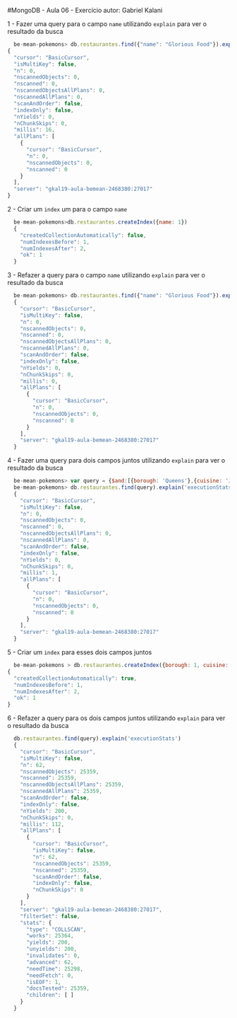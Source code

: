 #MongoDB - Aula 06 - Exercício
autor: Gabriel Kalani

1 - Fazer uma query para o campo `name` utilizando `explain` para ver o resultado da busca

```js
  be-mean-pokemons> db.restaurantes.find({"name": "Glorious Food"}).explain('executionStats')
{
  "cursor": "BasicCursor",
  "isMultiKey": false,
  "n": 0,
  "nscannedObjects": 0,
  "nscanned": 0,
  "nscannedObjectsAllPlans": 0,
  "nscannedAllPlans": 0,
  "scanAndOrder": false,
  "indexOnly": false,
  "nYields": 0,
  "nChunkSkips": 0,
  "millis": 16,
  "allPlans": [
    {
      "cursor": "BasicCursor",
      "n": 0,
      "nscannedObjects": 0,
      "nscanned": 0
    }
  ],
  "server": "gkal19-aula-bemean-2468380:27017"
}
```

2 - Criar um `index` um para o campo `name`

```js
  be-mean-pokemons>db.restaurantes.createIndex({name: 1})
  {
    "createdCollectionAutomatically": false,
    "numIndexesBefore": 1,
    "numIndexesAfter": 2,
    "ok": 1
  }
```

3 - Refazer a query para o campo `name` utilizando `explain` para ver o resultado da busca

```js
  be-mean-pokemons> db.restaurantes.find({"name": "Glorious Food"}).explain('executionStats')
  {
    "cursor": "BasicCursor",
    "isMultiKey": false,
    "n": 0,
    "nscannedObjects": 0,
    "nscanned": 0,
    "nscannedObjectsAllPlans": 0,
    "nscannedAllPlans": 0,
    "scanAndOrder": false,
    "indexOnly": false,
    "nYields": 0,
    "nChunkSkips": 0,
    "millis": 0,
    "allPlans": [
      {
        "cursor": "BasicCursor",
        "n": 0,
        "nscannedObjects": 0,
        "nscanned": 0
      }
    ],
    "server": "gkal19-aula-bemean-2468380:27017"
  }
```

4 - Fazer uma query para dois campos juntos utilizando `explain` para ver o resultado da busca

```js
  be-mean-pokemons> var query = {$and:[{borough: 'Queens'},{cuisine: 'Jewish/Kosher'}]}
  be-mean-pokemons> db.restaurantes.find(query).explain('executionStats')
  {
    "cursor": "BasicCursor",
    "isMultiKey": false,
    "n": 0,
    "nscannedObjects": 0,
    "nscanned": 0,
    "nscannedObjectsAllPlans": 0,
    "nscannedAllPlans": 0,
    "scanAndOrder": false,
    "indexOnly": false,
    "nYields": 0,
    "nChunkSkips": 0,
    "millis": 1,
    "allPlans": [
      {
        "cursor": "BasicCursor",
        "n": 0,
        "nscannedObjects": 0,
        "nscanned": 0
      }
    ],
    "server": "gkal19-aula-bemean-2468380:27017"
  }
```

5 - Criar um `index` para esses dois campos juntos

```js
  be-mean-pokemons > db.restaurantes.createIndex({borough: 1, cuisine: 1})
{
  "createdCollectionAutomatically": true,
  "numIndexesBefore": 1,
  "numIndexesAfter": 2,
  "ok": 1
}
```

6 - Refazer a query para os dois campos juntos utilizando `explain` para ver o resultado da busca
```js
  db.restaurantes.find(query).explain('executionStats')
  {
    "cursor": "BasicCursor",
    "isMultiKey": false,
    "n": 62,
    "nscannedObjects": 25359,
    "nscanned": 25359,
    "nscannedObjectsAllPlans": 25359,
    "nscannedAllPlans": 25359,
    "scanAndOrder": false,
    "indexOnly": false,
    "nYields": 200,
    "nChunkSkips": 0,
    "millis": 112,
    "allPlans": [
      {
        "cursor": "BasicCursor",
        "isMultiKey": false,
        "n": 62,
        "nscannedObjects": 25359,
        "nscanned": 25359,
        "scanAndOrder": false,
        "indexOnly": false,
        "nChunkSkips": 0
      }
    ],
    "server": "gkal19-aula-bemean-2468380:27017",
    "filterSet": false,
    "stats": {
      "type": "COLLSCAN",
      "works": 25364,
      "yields": 200,
      "unyields": 200,
      "invalidates": 0,
      "advanced": 62,
      "needTime": 25298,
      "needFetch": 0,
      "isEOF": 1,
      "docsTested": 25359,
      "children": [ ]
    }
  }
```
